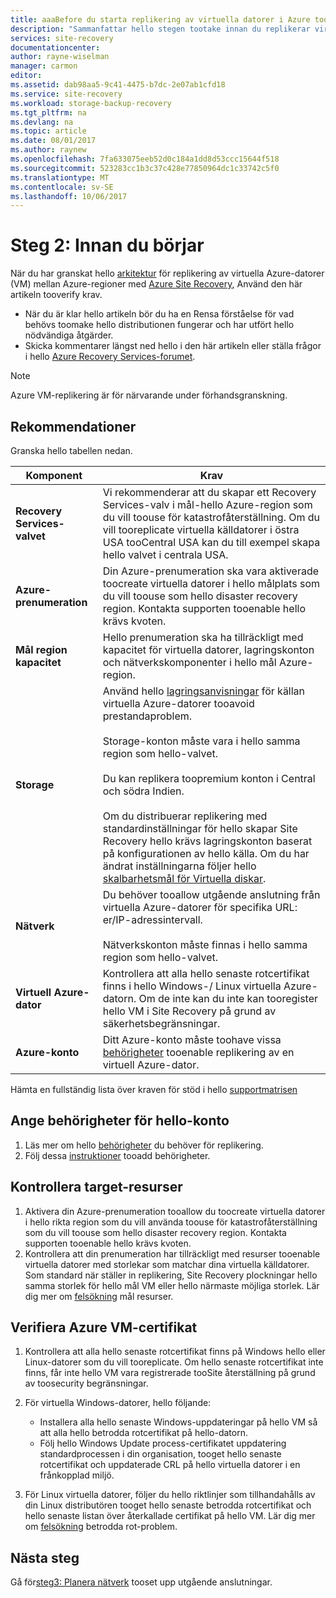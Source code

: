 ```yaml
---
title: aaaBefore du starta replikering av virtuella datorer i Azure tooanother region | Microsoft Docs
description: "Sammanfattar hello stegen tootake innan du replikerar virtuella Azure-datorer mellan Azure-regioner, hello Azure Site Recovery-tjänsten"
services: site-recovery
documentationcenter: 
author: rayne-wiselman
manager: carmon
editor: 
ms.assetid: dab98aa5-9c41-4475-b7dc-2e07ab1cfd18
ms.service: site-recovery
ms.workload: storage-backup-recovery
ms.tgt_pltfrm: na
ms.devlang: na
ms.topic: article
ms.date: 08/01/2017
ms.author: raynew
ms.openlocfilehash: 7fa633075eeb52d0c184a1dd8d53ccc15644f518
ms.sourcegitcommit: 523283cc1b3c37c428e77850964dc1c33742c5f0
ms.translationtype: MT
ms.contentlocale: sv-SE
ms.lasthandoff: 10/06/2017
---
```

# <a name="step-2-before-you-start"></a>Steg 2: Innan du börjar

När du har granskat hello [arkitektur](azure-to-azure-walkthrough-architecture.md) för replikering av virtuella Azure-datorer (VM) mellan Azure-regioner med [Azure Site Recovery](site-recovery-overview.md), Använd den här artikeln tooverify krav. 

- När du är klar hello artikeln bör du ha en Rensa förståelse för vad behövs toomake hello distributionen fungerar och har utfört hello nödvändiga åtgärder.
- Skicka kommentarer längst ned hello i den här artikeln eller ställa frågor i hello [Azure Recovery Services-forumet](https://social.msdn.microsoft.com/forums/azure/home?forum=hypervrecovmgr).

>[!NOTE]
>
> Azure VM-replikering är för närvarande under förhandsgranskning.



## <a name="support-recommendations"></a>Rekommendationer

Granska hello tabellen nedan.

**Komponent** | **Krav**
--- | ---
**Recovery Services-valvet** | Vi rekommenderar att du skapar ett Recovery Services-valv i mål-hello Azure-region som du vill toouse för katastrofåterställning. Om du vill tooreplicate virtuella källdatorer i östra USA tooCentral USA kan du till exempel skapa hello valvet i centrala USA.
**Azure-prenumeration** | Din Azure-prenumeration ska vara aktiverade toocreate virtuella datorer i hello målplats som du vill toouse som hello disaster recovery region. Kontakta supporten tooenable hello krävs kvoten.
**Mål region kapacitet** | Hello prenumeration ska ha tillräckligt med kapacitet för virtuella datorer, lagringskonton och nätverkskomponenter i hello mål Azure-region.
**Storage** | Använd hello [lagringsanvisningar](../storage/common/storage-scalability-targets.md#scalability-targets-for-virtual-machine-disks) för källan virtuella Azure-datorer tooavoid prestandaproblem.<br/><br/> Storage-konton måste vara i hello samma region som hello-valvet.<br/><br/> Du kan replikera toopremium konton i Central och södra Indien.<br/><br/> Om du distribuerar replikering med standardinställningar för hello skapar Site Recovery hello krävs lagringskonton baserat på konfigurationen av hello källa. Om du har ändrat inställningarna följer hello [skalbarhetsmål för Virtuella diskar](../storage/common/storage-scalability-targets.md#scalability-targets-for-virtual-machine-disks).
**Nätverk** | Du behöver tooallow utgående anslutning från virtuella Azure-datorer för specifika URL: er/IP-adressintervall.<br/><br/> Nätverkskonton måste finnas i hello samma region som hello-valvet. 
**Virtuell Azure-dator** | Kontrollera att alla hello senaste rotcertifikat finns i hello Windows-/ Linux virtuella Azure-datorn. Om de inte kan du inte kan tooregister hello VM i Site Recovery på grund av säkerhetsbegränsningar.
**Azure-konto** | Ditt Azure-konto måste toohave vissa [behörigheter](site-recovery-role-based-linked-access-control.md#permissions-required-to-enable-replication-for-new-virtual-machines) tooenable replikering av en virtuell Azure-dator.

Hämta en fullständig lista över kraven för stöd i hello [supportmatrisen](site-recovery-support-matrix-azure-to-azure.md)


## <a name="set-permissions-on-hello-account"></a>Ange behörigheter för hello-konto

1. Läs mer om hello [behörigheter](site-recovery-role-based-linked-access-control.md) du behöver för replikering.
2. Följ dessa [instruktioner](../active-directory/role-based-access-control-configure.md#add-access) tooadd behörigheter.


## <a name="verify-target-resources"></a>Kontrollera target-resurser

1. Aktivera din Azure-prenumeration tooallow du toocreate virtuella datorer i hello rikta region som du vill använda toouse för katastrofåterställning som du vill toouse som hello disaster recovery region. Kontakta supporten tooenable hello krävs kvoten.
2. Kontrollera att din prenumeration har tillräckligt med resurser tooenable virtuella datorer med storlekar som matchar dina virtuella källdatorer. Som standard när ställer in replikering, Site Recovery plockningar hello samma storlek för hello mål VM eller hello närmaste möjliga storlek. Lär dig mer om [felsökning](site-recovery-azure-to-azure-troubleshoot-errors.md#azure-resource-quota-issues-error-code-150097) mål resurser.

## <a name="verify-azure-vm-certificates"></a>Verifiera Azure VM-certifikat

1. Kontrollera att alla hello senaste rotcertifikat finns på Windows hello eller Linux-datorer som du vill tooreplicate. Om hello senaste rotcertifikat inte finns, får inte hello VM vara registrerade tooSite återställning på grund av toosecurity begränsningar.
2. För virtuella Windows-datorer, hello följande:

    - Installera alla hello senaste Windows-uppdateringar på hello VM så att alla hello betrodda rotcertifikat på hello-datorn.
    - Följ hello Windows Update process-certifikatet uppdatering standardprocessen i din organisation, tooget hello senaste rotcertifikat och uppdaterade CRL på hello virtuella datorer i en frånkopplad miljö.
3. För Linux virtuella datorer, följer du hello riktlinjer som tillhandahålls av din Linux distributören tooget hello senaste betrodda rotcertifikat och hello senaste listan över återkallade certifikat på hello VM. Lär dig mer om [felsökning](site-recovery-azure-to-azure-troubleshoot-errors.md#trusted-root-certificates-error-code-151066) betrodda rot-problem.


## <a name="next-steps"></a>Nästa steg

Gå för[steg3: Planera nätverk](azure-to-azure-walkthrough-network.md) tooset upp utgående anslutningar.
